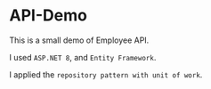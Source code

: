 # API-Demo

This is a small demo of Employee API.

I used `ASP.NET 8`, and `Entity Framework`.

I applied the `repository pattern with unit of work`. 
